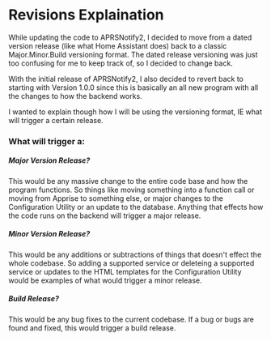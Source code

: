# Revisions Explaination

While updating the code to APRSNotify2, I decided to move from a dated version release (like what Home Assistant does) back to a classic Major.Minor.Build versioning format. The dated release versioning was just too confusing for me to keep track of, so I decided to change back. 

With the initial release of APRSNotify2, I also decided to revert back to starting with Version 1.0.0 since this is basically an all new program with all the changes to how the backend works.

I wanted to explain though how I will be using the versioning format, IE what will trigger a certain release.

### What will trigger a:

##### Major Version Release?
This would be any massive change to the entire code base and how the program functions. So things like moving something into a function call or moving from Apprise to something else, or major changes to the Configuration Utility or an update to the database. Anything that effects how the code runs on the backend will trigger a major release.

##### Minor Version Release?
This would be any additions or subtractions of things that doesn't effect the whole codebase. So adding a supported service or deleteing a supported service or updates to the HTML templates for the Configuration Utility would be examples of what would trigger a minor release.

##### Build Release?
This would be any bug fixes to the current codebase. If a bug or bugs are found and fixed, this would trigger a build release.
